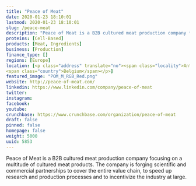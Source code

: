 ```yaml
---
title: "Peace of Meat"
date: 2020-01-23 18:10:01
lastmod: 2020-01-23 18:10:01
slug: /peace-meat
description: "Peace of Meat is a B2B cultured meat production company focusing on a multitude of cultured meat products. The company is forging scientific and commercial partnerships to cover the entire value chain, to speed up research and production processes and to incentivize the industry at large."
proteins: [Cell-Based]
products: [Meat, Ingredients]
business: [Production]
finance_type: []
regions: [Europe]
location: [<p class="address" translate="no"><span class="locality">Antwerpen</span><br>
<span class="country">Belgium</span></p>]
featured_image: "POM_M_RGB_Red.png"
website: http://peace-of-meat.com/
linkedin: https://www.linkedin.com/company/peace-of-meat
twitter: 
instagram: 
facebook: 
youtube: 
crunchbase: https://www.crunchbase.com/organization/peace-of-meat
draft: false
pinned: false
homepage: false
weight: 5000
uuid: 5853
---
```

Peace of Meat is a B2B cultured meat production company focusing on a multitude of cultured meat products. The company is forging scientific and commercial partnerships to cover the entire value chain, to speed up research and production processes and to incentivize the industry at large.
